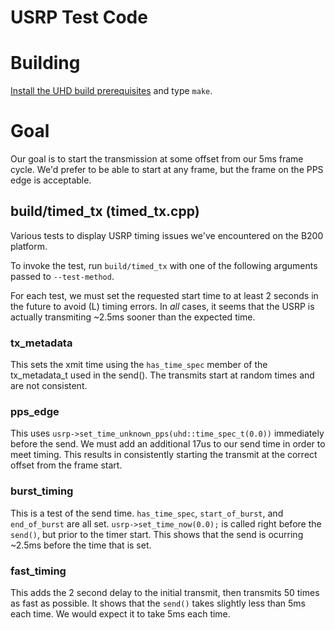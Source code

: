 # USRP Test Code

# Building

[Install the UHD build
prerequisites](https://files.ettus.com/manual/page_build_guide.html) and type `make`.

# Goal

Our goal is to start the transmission at some offset from our 5ms frame cycle.
We'd prefer to be able to start at any frame, but the frame on the PPS edge is
acceptable.

## build/timed_tx (timed_tx.cpp)

Various tests to display USRP timing issues we've encountered on the B200
platform.

To invoke the test, run `build/timed_tx` with one of the following arguments
passed to `--test-method`.

For each test, we must set the requested start time to at least 2 seconds in the
future to avoid (L) timing errors. In *all* cases, it seems that the USRP is
actually transmiting ~2.5ms sooner than the expected time.

### tx_metadata

This sets the xmit time using the `has_time_spec` member of the tx_metadata_t
used in the send(). The transmits start at random times and are not consistent.

### pps_edge

This uses `usrp->set_time_unknown_pps(uhd::time_spec_t(0.0))` immediately before
the send. We must add an additional 17us to our send time in order to meet
timing. This results in consistently starting the transmit at the correct offset
from the frame start.

### burst_timing

This is a test of the send time. `has_time_spec`, `start_of_burst`, and
`end_of_burst` are all set. `usrp->set_time_now(0.0);` is called right before
the `send()`, but prior to the timer start. This shows that the send is
ocurring ~2.5ms before the time that is set.

### fast_timing

This adds the 2 second delay to the initial transmit, then transmits 50 times as
fast as possible. It shows that the `send()` takes slightly less than 5ms each
time. We would expect it to take 5ms each time.
